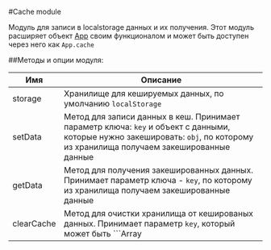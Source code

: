 #Cache module

Модуль для записи в localstorage данных и их получения.
Этот модуль расширяет объект [App](../app.md) своим функционалом и может быть доступен через него как ```App.cache```

##Методы и опции модуля:

Имя    | Описание
------------ | -------------
storage      | Хранилище для кешируемых данных, по умолчанию ```localStorage```
setData      | Метод для записи данных в кеш. Принимает параметр ключа: ```key``` и объект с данными, которые нужно закешировать: ```obj```, по которому из хранилища получаем закешированные данные
getData      | Метод для получения закешированных данных. Принимает параметр ключа - ```key```, по которому из хранилища получаем закешированные данные
clearCache   | Метод для очистки хранилища от кешированых данных. Принимает параметр ```key```, который может быть ```Array || String```. Если метод принимает массив ключей - удаляет все данные из хранилища перебором всех ключей из массива, если получает строку - удаляет 1 элемент по ```key```. Если метод не получает никаких данных, то хранилище чистится полность.